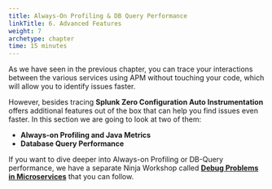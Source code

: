 ```yaml
---
title: Always-On Profiling & DB Query Performance
linkTitle: 6. Advanced Features
weight: 7
archetype: chapter
time: 15 minutes
---
```


As we have seen in the previous chapter, you can trace your interactions between the various services using APM without touching your code, which will allow you to identify issues faster.

However, besides tracing **Splunk Zero Configuration Auto Instrumentation** offers additional features out of the box that can help you find issues even faster. In this section we are going to look at two of them:

- **Always-on Profiling and Java Metrics**
- **Database Query Performance**

If you want to dive deeper into Always-on Profiling or DB-Query performance, we have a separate Ninja Workshop called [**Debug Problems in Microservices**](/en/scenarios/debug_problems/) that you can follow.
